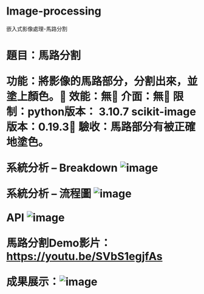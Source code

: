 # Image-processing
嵌入式影像處理-馬路分割 <h1>

題目：馬路分割

功能：將影像的馬路部分，分割出來，並塗上顏色。
效能：無
介面：無
限制：python版本： 3.10.7
    scikit-image版本：0.19.3
驗收：馬路部分有被正確地塗色。

系統分析 – Breakdown
![image](https://github.com/user-attachments/assets/d32b17c9-d987-4797-ad93-b57eb504f841)

系統分析 – 流程圖
![image](https://github.com/user-attachments/assets/4a11cd5a-af38-4c99-a954-26a1bdcf63e4)

API
![image](https://github.com/user-attachments/assets/c251fbfc-243b-4639-9f28-617cbc2cf413)


馬路分割Demo影片：https://youtu.be/SVbS1egjfAs

成果展示：![image](https://github.com/user-attachments/assets/9b96714c-0231-4148-a0df-f6ad84414ad2)


